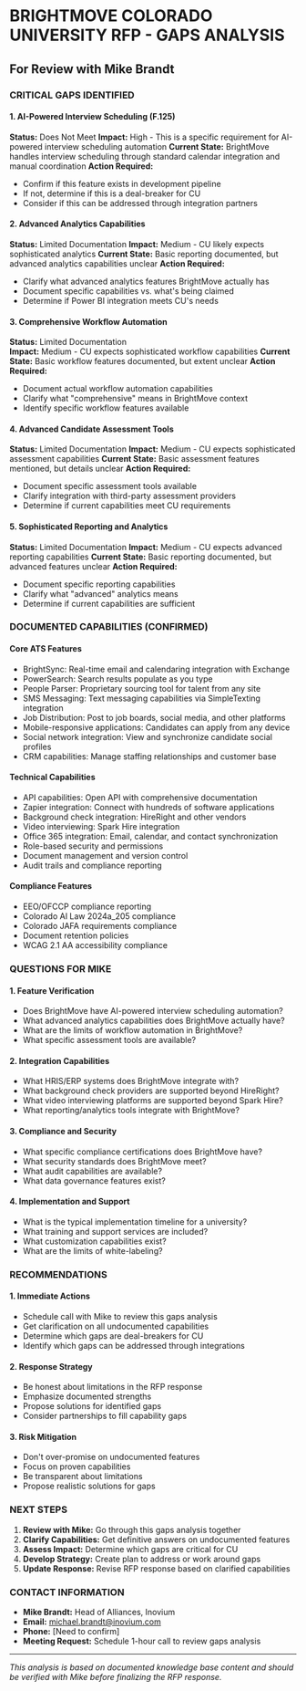 
# BRIGHTMOVE COLORADO UNIVERSITY RFP - GAPS ANALYSIS
## For Review with Mike Brandt

### CRITICAL GAPS IDENTIFIED

#### 1. AI-Powered Interview Scheduling (F.125)
**Status:** Does Not Meet
**Impact:** High - This is a specific requirement for AI-powered interview scheduling automation
**Current State:** BrightMove handles interview scheduling through standard calendar integration and manual coordination
**Action Required:** 
- Confirm if this feature exists in development pipeline
- If not, determine if this is a deal-breaker for CU
- Consider if this can be addressed through integration partners

#### 2. Advanced Analytics Capabilities
**Status:** Limited Documentation
**Impact:** Medium - CU likely expects sophisticated analytics
**Current State:** Basic reporting documented, but advanced analytics capabilities unclear
**Action Required:**
- Clarify what advanced analytics features BrightMove actually has
- Document specific capabilities vs. what's being claimed
- Determine if Power BI integration meets CU's needs

#### 3. Comprehensive Workflow Automation
**Status:** Limited Documentation  
**Impact:** Medium - CU expects sophisticated workflow capabilities
**Current State:** Basic workflow features documented, but extent unclear
**Action Required:**
- Document actual workflow automation capabilities
- Clarify what "comprehensive" means in BrightMove context
- Identify specific workflow features available

#### 4. Advanced Candidate Assessment Tools
**Status:** Limited Documentation
**Impact:** Medium - CU expects sophisticated assessment capabilities
**Current State:** Basic assessment features mentioned, but details unclear
**Action Required:**
- Document specific assessment tools available
- Clarify integration with third-party assessment providers
- Determine if current capabilities meet CU requirements

#### 5. Sophisticated Reporting and Analytics
**Status:** Limited Documentation
**Impact:** Medium - CU expects advanced reporting capabilities
**Current State:** Basic reporting documented, but advanced features unclear
**Action Required:**
- Document specific reporting capabilities
- Clarify what "advanced" analytics means
- Determine if current capabilities are sufficient

### DOCUMENTED CAPABILITIES (CONFIRMED)

#### Core ATS Features
- BrightSync: Real-time email and calendaring integration with Exchange
- PowerSearch: Search results populate as you type
- People Parser: Proprietary sourcing tool for talent from any site
- SMS Messaging: Text messaging capabilities via SimpleTexting integration
- Job Distribution: Post to job boards, social media, and other platforms
- Mobile-responsive applications: Candidates can apply from any device
- Social network integration: View and synchronize candidate social profiles
- CRM capabilities: Manage staffing relationships and customer base

#### Technical Capabilities
- API capabilities: Open API with comprehensive documentation
- Zapier integration: Connect with hundreds of software applications
- Background check integration: HireRight and other vendors
- Video interviewing: Spark Hire integration
- Office 365 integration: Email, calendar, and contact synchronization
- Role-based security and permissions
- Document management and version control
- Audit trails and compliance reporting

#### Compliance Features
- EEO/OFCCP compliance reporting
- Colorado AI Law 2024a_205 compliance
- Colorado JAFA requirements compliance
- Document retention policies
- WCAG 2.1 AA accessibility compliance

### QUESTIONS FOR MIKE

#### 1. Feature Verification
- Does BrightMove have AI-powered interview scheduling automation?
- What advanced analytics capabilities does BrightMove actually have?
- What are the limits of workflow automation in BrightMove?
- What specific assessment tools are available?

#### 2. Integration Capabilities
- What HRIS/ERP systems does BrightMove integrate with?
- What background check providers are supported beyond HireRight?
- What video interviewing platforms are supported beyond Spark Hire?
- What reporting/analytics tools integrate with BrightMove?

#### 3. Compliance and Security
- What specific compliance certifications does BrightMove have?
- What security standards does BrightMove meet?
- What audit capabilities are available?
- What data governance features exist?

#### 4. Implementation and Support
- What is the typical implementation timeline for a university?
- What training and support services are included?
- What customization capabilities exist?
- What are the limits of white-labeling?

### RECOMMENDATIONS

#### 1. Immediate Actions
- Schedule call with Mike to review this gaps analysis
- Get clarification on all undocumented capabilities
- Determine which gaps are deal-breakers for CU
- Identify which gaps can be addressed through integrations

#### 2. Response Strategy
- Be honest about limitations in the RFP response
- Emphasize documented strengths
- Propose solutions for identified gaps
- Consider partnerships to fill capability gaps

#### 3. Risk Mitigation
- Don't over-promise on undocumented features
- Focus on proven capabilities
- Be transparent about limitations
- Propose realistic solutions for gaps

### NEXT STEPS

1. **Review with Mike:** Go through this gaps analysis together
2. **Clarify Capabilities:** Get definitive answers on undocumented features
3. **Assess Impact:** Determine which gaps are critical for CU
4. **Develop Strategy:** Create plan to address or work around gaps
5. **Update Response:** Revise RFP response based on clarified capabilities

### CONTACT INFORMATION
- **Mike Brandt:** Head of Alliances, Inovium
- **Email:** michael.brandt@inovium.com
- **Phone:** [Need to confirm]
- **Meeting Request:** Schedule 1-hour call to review gaps analysis

---
*This analysis is based on documented knowledge base content and should be verified with Mike before finalizing the RFP response.*

